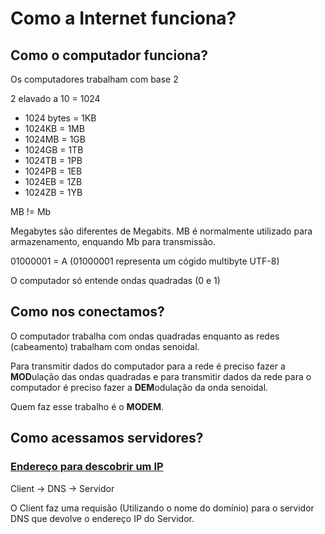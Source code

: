 # Como a Internet funciona?

## Como o computador funciona?

Os computadores trabalham com base 2

2 elavado a 10 = 1024

* 1024 bytes = 1KB
* 1024KB = 1MB
* 1024MB = 1GB
* 1024GB = 1TB
* 1024TB = 1PB
* 1024PB = 1EB
* 1024EB = 1ZB
* 1024ZB = 1YB

MB != Mb

Megabytes são diferentes de Megabits.
MB é normalmente utilizado para armazenamento, enquando Mb para transmissão.

01000001 = A (01000001 representa um cógido multibyte UTF-8)

O computador só entende ondas quadradas (0 e 1)

## Como nos conectamos?

O computador trabalha com ondas quadradas enquanto as redes (cabeamento) trabalham com ondas senoidal.

Para transmitir dados do computador para a rede é preciso fazer a **MOD**ulação das ondas quadradas e para transmitir dados da rede para o computador é preciso fazer a **DEM**odulação da onda senoidal.

Quem faz esse trabalho é o **MODEM**.

## Como acessamos servidores?

### [Endereço para descobrir um IP](https://www.iplocation.net/)

Client -> DNS -> Servidor

O Client faz uma requisão (Utilizando o nome do domínio) para o servidor DNS que devolve o endereço IP do Servidor.